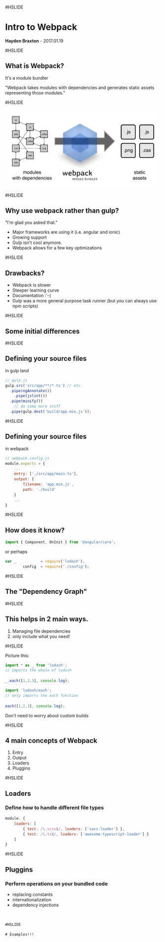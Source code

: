 #HSLIDE

# Intro to Webpack

<span class="primary"><strong>Hayden Braxton</strong></span> - 2017.01.19

#HSLIDE

## What is Webpack?

It's a module bundler <!-- .element: class="fragment" -->

"Webpack takes modules with dependencies and generates static assets representing those modules." <!-- .element: class="fragment" -->


#HSLIDE

![what-is-webpack](images/what-is-webpack.png)


#HSLIDE

## Why use webpack rather than gulp?

"I'm glad you asked that." <!-- .element: class="fragment" -->
- Major frameworks are using it (i.e. angular and ionic) <!-- .element: class="fragment" -->
- Growing support <!-- .element: class="fragment" -->
- Gulp isn't cool anymore. <!-- .element: class="fragment" -->
- Webpack allows for a few key optimizations <!-- .element: class="fragment" -->


#HSLIDE

## Drawbacks?

- Webpack is slower <!-- .element: class="fragment" -->
- Steeper learning curve <!-- .element: class="fragment" -->
- Documentation :'-( <!-- .element: class="fragment" -->
- Gulp was a more general purpose task runner (but you can always use npm scripts) <!-- .element: class="fragment" -->


#HSLIDE

## Some initial differences


#HSLIDE

## Defining your source files

in gulp land

```js
// gulp.js
gulp.src('src/app/**/*.ts') // etc.
  .pipe(ngAnnotate())
	.pipe(jslint())
  .pipe(minify())
	// do some more stuff
  .pipe(gulp.dest('build/app.min.js'));
```


#HSLIDE

## Defining your source files

in webpack

```js
// webpack.config.js
module.exports = {
	...
	entry: ['./src/app/main.ts'],
	output: {
		filename: 'app.min.js',
		path: './build'
	}
	...
}
```


#HSLIDE

## How does it know?

```js
import { Component, OnInit } from '@angular/core';
```

or perhaps

```js
var _ 			= require('lodash'),
		config 	= require('./config');
```


#HSLIDE

## The "Dependency Graph"


#HSLIDE

## This helps in 2 main ways.

1. Managing file dependencies <!-- .element: class="fragment" -->
2. only include what you need! <!-- .element: class="fragment" -->


#HSLIDE

Picture this:

```js
import * as _ from 'lodash';
// imports the whole of lodash

_.each([1,2,3], console.log);
```

```js
import 'lodash/each';
// only imports the each function

each([1,2,3], console.log);
```

Don't need to worry about custom builds <!-- .element: class="fragment" -->


#HSLIDE

## 4 main concepts of Webpack

1. Entry <!-- .element: class="fragment" -->
2. Output <!-- .element: class="fragment" -->
3. Loaders <!-- .element: class="fragment" -->
4. Pluggins <!-- .element: class="fragment" -->


#HSLIDE

## Loaders

### Define how to handle different file types <!-- .element: class="fragment" -->

```js
module: {
	loaders: [
		{ test: /\.scss$/, loaders: ['sass-loader'] },
		{ test: /\.ts$/, loaders: ['awesome-typescript-loader'] }
	]
}
```


#HSLIDE

## Pluggins

### Perform operations on your bundled code

- replacing constants <!-- .element: class="fragment" -->
- internationalization <!-- .element: class="fragment" -->
- dependency injections <!-- .element: class="fragment" -->


```


#HSLIDE

# Examples!!!
